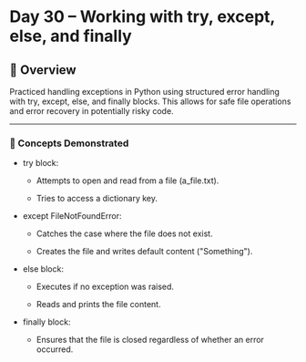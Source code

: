 # Day 30 – Working with try, except, else, and finally
## 📘 Overview
Practiced handling exceptions in Python using structured error handling with try, except, else, and finally blocks. This allows for safe file operations and error recovery in potentially risky code.

------------------

### 🧠 Concepts Demonstrated
- try block:

  - Attempts to open and read from a file (a_file.txt).

  - Tries to access a dictionary key.

- except FileNotFoundError:

  - Catches the case where the file does not exist.

  - Creates the file and writes default content ("Something").

- else block:

  - Executes if no exception was raised.

  - Reads and prints the file content.

- finally block:

  - Ensures that the file is closed regardless of whether an error occurred.